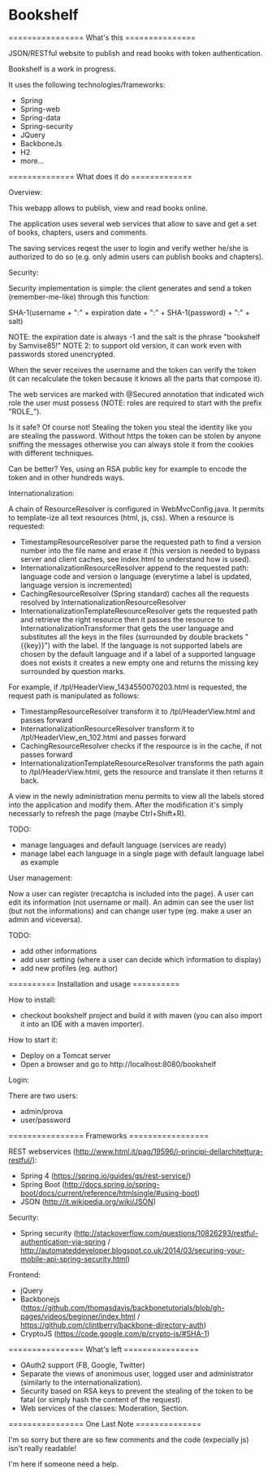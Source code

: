 # Bookshelf

================ What's this ===============

JSON/RESTful website to publish and read books with token authentication.

Bookshelf is a work in progress.

It uses the following technologies/frameworks:
- Spring
- Spring-web
- Spring-data
- Spring-security
- JQuery
- BackboneJs
- H2
- more...

============== What does it do =============

Overview:

This webapp allows to publish, view and read books online.

The application uses several web services that allow to save and get a set of books, chapters, users and comments.

The saving services reqest the user to login and verify wether he/she is authorized to do so (e.g. only admin users can publish books and chapters).


Security:

Security implementation is simple: the client generates and send a token (remember-me-like) through this function:

  SHA-1(username + ":" + expiration date + ":" + SHA-1(password) + ":" + salt)

NOTE: the expiration date is always -1 and the salt is the phrase "bookshelf by Samvise85!"
NOTE 2: to support old version, it can work even with passwords stored unencrypted.

When the sever receives the username and the token can verify the token (it can recalculate the token because it knows all the parts that compose it).

The web services are marked with @Secured annotation that indicated wich role the user must possess (NOTE: roles are required to start with the prefix "ROLE_").

Is it safe? Of course not! Stealing the token you steal the identity like you are stealing the password. Without https the token can be stolen by anyone sniffing the messages otherwise you can always stole it from the cookies with different techniques.

Can be better? Yes, using an RSA public key for example to encode the token and in other hundreds ways.


Internationalization:

A chain of ResourceResolver is configured in WebMvcConfig.java. It permits to template-ize all text resources (html, js, css).
When a resource is requested:
- TimestampResourceResolver parse the requested path to find a version number into the file name and erase it (this version is needed to bypass server and client caches, see index.html to understand how is used).
- InternationalizationResourceResolver append to the requested path: language code and version o language (everytime a label is updated, language version is incremented)
- CachingResourceResolver (Spring standard) caches all the requests resolved by InternationalizationResourceResolver
- InternationalizationTemplateResourceResolver gets the requested path and retrieve the right resource then it passes the resource to InternationalizationTransformer that gets the user language and substitutes all the keys in the files (surrounded by double brackets "{{key}}") with the label. If the language is not supported labels are chosen by the default language and if a label of a supported language does not exists it creates a new empty one and returns the missing key surrounded by question marks.
 
For example, if /tpl/HeaderView_1434550070203.html is requested, the request path is manipulated as follows:
- TimestampResourceResolver transform it to /tpl/HeaderView.html and passes forward
- InternationalizationResourceResolver transform it to /tpl/HeaderView_en_102.html and passes forward
- CachingResourceResolver checks if the respource is in the cache, if not passes forward
- InternationalizationTemplateResourceResolver transforms the path again to /tpl/HeaderView.html, gets the resource and translate it then returns it back.

A view in the newly administration menu permits to view all the labels stored into the application and modify them. After the modification it's simply necessarly to refresh the page (maybe Ctrl+Shift+R).

TODO:
- manage languages and default language (services are ready)
- manage label each language in a single page with default language label as example


User management:

Now a user can register (recaptcha is included into the page).
A user can edit its information (not username or mail).
An admin can see the user list (but not the informations) and can change user type (eg. make a user an admin and viceversa).

TODO:
- add other informations
- add user setting (where a user can decide which information to display)
- add new profiles (eg. author)

========== Installation and usage ==========

How to install:
- checkout bookshelf project and build it with maven (you can also import it into an IDE with a maven importer).

How to start it:
- Deploy on a Tomcat server
- Open a browser and go to http://localhost:8080/bookshelf

Login:

There are two users:
- admin/prova
- user/password

================ Frameworks =================

REST webservices (http://www.html.it/pag/19596/i-principi-dellarchitettura-restful/):
- Spring 4 (https://spring.io/guides/gs/rest-service/)
- Spring Boot (http://docs.spring.io/spring-boot/docs/current/reference/htmlsingle/#using-boot)
- JSON (http://it.wikipedia.org/wiki/JSON)

Security:
- Spring security (http://stackoverflow.com/questions/10826293/restful-authentication-via-spring / http://automateddeveloper.blogspot.co.uk/2014/03/securing-your-mobile-api-spring-security.html)

Frontend:
- jQuery
- Backbonejs (https://github.com/thomasdavis/backbonetutorials/blob/gh-pages/videos/beginner/index.html / https://github.com/clintberry/backbone-directory-auth)
- CryptoJS (https://code.google.com/p/crypto-js/#SHA-1)

================ What's left ================

- OAuth2 support (FB, Google, Twitter)
- Separate the views of anonimous user, logged user and administrator (similarly to the internationalization).
- Security based on RSA keys to prevent the stealing of the token to be fatal (or simply hash the content of the request).
- Web services of the classes: Moderation, Section.

================ One Last Note ==============

I'm so sorry but there are so few comments and the code (expecially js) isn't really readable!

I'm here if someone need a help.
